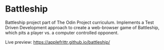 # Battleship

Battleship project part of The Odin Project curriculum.  Implements a Test Driven Development approach to create a web-browser game of Battleship, which pits a player vs. a computer controlled opponent.

Live preview: https://applefrittr.github.io/battleship/

